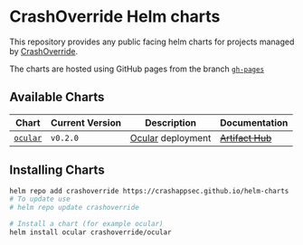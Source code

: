 # CrashOverride Helm charts

This repository provides any public facing helm charts for projects managed by [CrashOverride](https://crashoverride.com/).

The charts are hosted using GitHub pages from the branch [`gh-pages`](../../tree/gh-pages)

## Available Charts

| Chart                      | Current Version | Description                             | Documentation      |
|----------------------------|-----------------|-----------------------------------------|--------------------|
| [`ocular`](/charts/ocular) | `v0.2.0`        | [Ocular](crashappsec/ocular) deployment | ~~[Artifact Hub]()~~ |

## Installing Charts

```bash
helm repo add crashoverride https://crashappsec.github.io/helm-charts
# To update use
# helm repo update crashoverride

# Install a chart (for example ocular)
helm install ocular crashoverride/ocular
```


